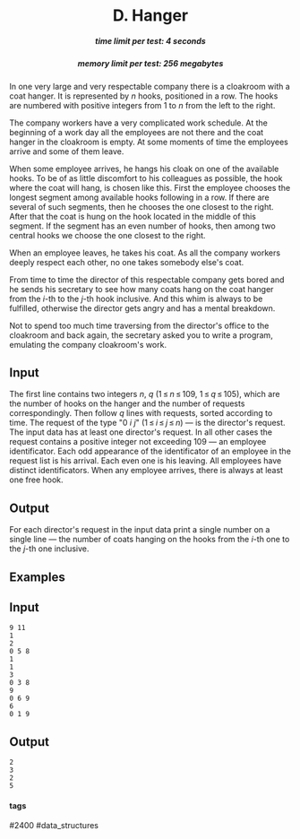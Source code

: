 <h1 style='text-align: center;'> D. Hanger</h1>

<h5 style='text-align: center;'>time limit per test: 4 seconds</h5>
<h5 style='text-align: center;'>memory limit per test: 256 megabytes</h5>

In one very large and very respectable company there is a cloakroom with a coat hanger. It is represented by *n* hooks, positioned in a row. The hooks are numbered with positive integers from 1 to *n* from the left to the right.

The company workers have a very complicated work schedule. At the beginning of a work day all the employees are not there and the coat hanger in the cloakroom is empty. At some moments of time the employees arrive and some of them leave.

When some employee arrives, he hangs his cloak on one of the available hooks. To be of as little discomfort to his colleagues as possible, the hook where the coat will hang, is chosen like this. First the employee chooses the longest segment among available hooks following in a row. If there are several of such segments, then he chooses the one closest to the right. After that the coat is hung on the hook located in the middle of this segment. If the segment has an even number of hooks, then among two central hooks we choose the one closest to the right.

When an employee leaves, he takes his coat. As all the company workers deeply respect each other, no one takes somebody else's coat.

From time to time the director of this respectable company gets bored and he sends his secretary to see how many coats hang on the coat hanger from the *i*-th to the *j*-th hook inclusive. And this whim is always to be fulfilled, otherwise the director gets angry and has a mental breakdown.

Not to spend too much time traversing from the director's office to the cloakroom and back again, the secretary asked you to write a program, emulating the company cloakroom's work.

## Input

The first line contains two integers *n*, *q* (1 ≤ *n* ≤ 109, 1 ≤ *q* ≤ 105), which are the number of hooks on the hanger and the number of requests correspondingly. Then follow *q* lines with requests, sorted according to time. The request of the type "0 *i* *j*" (1 ≤ *i* ≤ *j* ≤ *n*) — is the director's request. The input data has at least one director's request. In all other cases the request contains a positive integer not exceeding 109 — an employee identificator. Each odd appearance of the identificator of an employee in the request list is his arrival. Each even one is his leaving. All employees have distinct identificators. When any employee arrives, there is always at least one free hook.

## Output

For each director's request in the input data print a single number on a single line — the number of coats hanging on the hooks from the *i*-th one to the *j*-th one inclusive.

## Examples

## Input


```
9 11  
1  
2  
0 5 8  
1  
1  
3  
0 3 8  
9  
0 6 9  
6  
0 1 9  

```
## Output


```
2  
3  
2  
5  

```


#### tags 

#2400 #data_structures 
